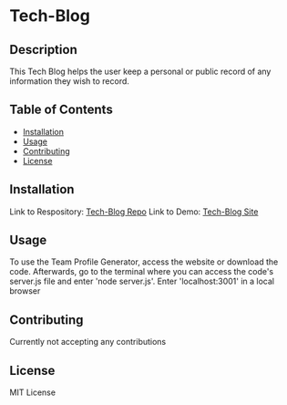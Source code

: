 # Tech-Blog

## Description

This Tech Blog helps the user keep a personal or public record of any information they wish to record.

## Table of Contents

- [Installation](#installation)
- [Usage](#usage)
- [Contributing](#contributing)
- [License](#License)

## Installation

Link to Respository: <a href="https://github.com/FrancisLao9/Tech-Blog">Tech-Blog Repo</a>
Link to Demo: <a href="https://tech-blog-works.herokuapp.com/">Tech-Blog Site</a>
## Usage

To use the Team Profile Generator, access the website or download the code. Afterwards, go to the terminal where you can access the code's server.js file and enter 'node server.js'. Enter 'localhost:3001' in a local browser

## Contributing

Currently not accepting any contributions

## License

MIT License